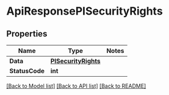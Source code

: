 # ApiResponsePISecurityRights

## Properties
Name | Type | Notes
------------ | ------------- | -------------
**Data** | **[**PISecurityRights**](../Model/PISecurityRights.md)**
**StatusCode** | **int**

[[Back to Model list]](../../README.md#documentation-for-models) [[Back to API list]](../../README.md#documentation-for-api-endpoints) [[Back to README]](../../README.md)
